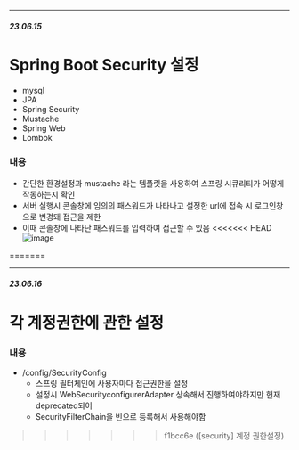 ***
##### 23.06.15

# Spring Boot Security 설정
- mysql
- JPA
- Spring Security
- Mustache
- Spring Web
- Lombok

### 내용
- 간단한 환경설정과 mustache 라는 템플릿을 사용하여 스프링 시큐리티가 어떻게 작동하는지 확인
- 서버 실행시 콘솔창에 임의의 패스워드가 나타나고 설정한 url에 접속 시 로그인창으로 변경돼 접근을 제한
- 이때 콘솔창에 나타난 패스워드를 입력하여 접근할 수 있음
<<<<<<< HEAD
  ![image](https://github.com/Geon-o/springboot_securiy/assets/91590599/581bab23-b3a5-464c-8092-4e983bc85edd)

=======

***
##### 23.06.16

# 각 계정권한에 관한 설정

### 내용
- /config/SecurityConfig
  - 스프링 필터체인에 사용자마다 접근권한을 설정
  - 설정시 WebSecurityconfigurerAdapter 상속해서 진행하여야하지만 현재 deprecated되어
  - SecurityFilterChain을 빈으로 등록해서 사용해야함
>>>>>>> f1bcc6e ([security] 계정 권한설정)
